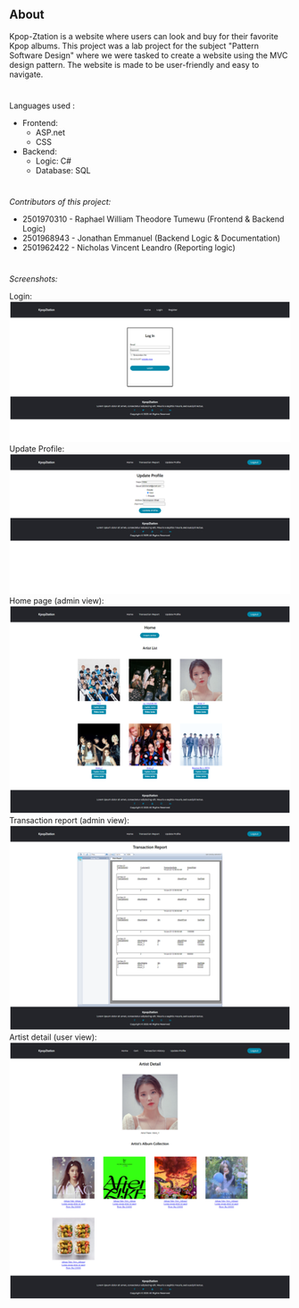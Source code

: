 ## About
Kpop-Ztation is a website where users can look and buy for their favorite Kpop albums. This project was a lab project for the subject "Pattern Software Design" where we were tasked to create a website using the MVC design pattern. The website is made to be user-friendly and easy to navigate.
#
Languages used :
- Frontend: 
  - ASP.net
  - CSS
- Backend:
  - Logic: C#
  - Database: SQL
#
*Contributors of this project:*
- 2501970310 - Raphael William Theodore Tumewu (Frontend & Backend Logic)
- 2501968943 - Jonathan Emmanuel (Backend Logic & Documentation)
- 2501962422 - Nicholas Vincent Leandro (Reporting logic)

#
*Screenshots:*

Login:
![Login](./Screenshots/login.png)
Update Profile:
![Update Profile](./Screenshots/updateProfile.png)
Home page (admin view):
![Home Page](./Screenshots/home_admin.png)
Transaction report (admin view):
![Transaction Report](./Screenshots//transactionReport_admin.png)
Artist detail (user view):
![Artist Detail](./Screenshots/artistDetail_user.png)